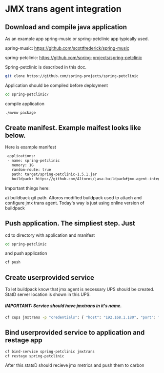 # JMX trans agent integration

## Download  and compile java application
As an example app spring-music or spring-petclinic app typically used.

spring-music: https://github.com/scottfrederick/spring-music

spring-petclinic: https://github.com/spring-projects/spring-petclinic

Spring-petclinic is described in this doc.
```bash
git clone https://github.com/spring-projects/spring-petclinic
```
Application should be compiled before deployment
```bash
cd spring-petclinic/
```
compile application
```bash
./mvnw package
```

## Create manifest. Example maifest looks like below.

 Here is example manifest
```bash
 applications:
 - name: spring-petclinic
   memory: 1G
   random-route: true
   path: target/spring-petclinic-1.5.1.jar
   buildpack: https://github.com/Altoros/java-buildpack#jmx-agent-integration
```

Important things here:

a) buildback git path. Altoros modified buildpack used to attach and configure
jmx trans agent. Today's way is just using online version of buildpack

## Push application. The simpliest step. Just
cd to directory with application and manifest
```bash
cd spring-petclinic
```
and push application
```bash
cf push
```

## Create userprovided service
To let buildpack know that jmx agent is necessary UPS should be created. StatD
server location is shown in this UPS.

##### IMPORTANT: Service should have jmxtrans in it's name.
```bash
cf cups jmxtrans -p "credentials": { "host": "192.168.1.180", "port": "8125"}
```

## Bind userprovided service to application and restage app
```bash
cf bind-service spring-petclinic jmxtrans
cf restage spring-petclinic
```

After this statsD should recieve jmx metrics and push them to carbon
